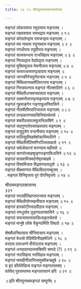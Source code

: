 ```yaml
---
title: २४ २५ श्रीरघुनाथमङ्गलस्तोत्रम्

---
```


 
मङ्गलं लोकरामाय रघुरामाय मङ्गलम् ।  
मङ्गलं पद्मवक्त्राय रामभद्राय मङ्गलम् ॥ १॥  
मङ्गलं कोसलेन्द्राय रामचन्द्राय मङ्गलम् ।  
मङ्गलं मम नाथाय रघुनाथाय मङ्गलम् ॥ २ ॥  
मङ्गलं रणधीराय रघुवीराय मङ्गलम् ।  
मङ्गलं सत्यसन्धाय राजसिंहाय मङ्गलम् ॥ ३ ॥  
मङ्गलं निरवद्याय वेदवेद्याय मङ्गलम् ।  
मङ्गलं मुक्तिमूलाय मेघनीलाय मङ्गलम् ॥ ४ ॥  
मङ्गलं सत्वरध्वस्तरुद्रचापाय मङ्गलम् ॥  
मङ्गलं जानकीनेत्रपूर्णपात्राय भङ्गलम् ॥ ५ ॥  
मङ्गलं मिथिलानाथमौलिरत्नाय मङ्गलम् ।  
मङ्गलं निस्सपत्नाय मङ्गलं नीलशालिने ॥ ६ ॥  
मङ्गलं मैथिलीधन्यवनवासाय मङ्गलम् ।  
मङ्गलं लक्ष्मणोपात्तभृत्यकृत्याय मङ्गलम् ॥ ७ ॥  
मङ्गलं गुहसङ्गेन गङ्गाफूलनिवासिने ।  
मङ्गलं गौतमीतीरपारिजाताय मङ्गलम् ॥ ८॥  
मङ्गलं दण्डकारण्यवासिनियंतचेतसे ।  
मङ्गलं शबरीदत्तफलमूलाभिलाषिणे ॥ ९ ॥  
मङ्गलं सद्गुणारोपचापहस्ताय मङ्गलम् ।  
मङ्गलं वायुपुत्रेण वन्दनीयाय मङ्गलम् ॥ १० ॥  
मङ्गलं वालिसुग्रीवहर्षशोकाभिघातिने ।  
मङ्गलं मैथिलीमौलिमणिरञ्जितवक्षसे ॥ ११ ॥  
मङ्गलं सर्वलोकानां शरण्याय महीयसे ॥  
मङ्गलं सागरोत्साहशृङ्गभङ्गाविधायिने ॥ १२ ॥  
मङ्गलं वासवामित्रमर्दनोवृत्तबाहवे ।  
मङ्गलं विश्वमित्राय विद्रावणदयादृशे ॥ १३ ॥  
मङ्गलं वीक्षमाणाय मैथिलीवदनाम्बुजम् ।  
. मङ्गलं विनिवृत्ताय पुरं पौरनिवृत्तये ॥ १४ ॥  

श्रीराममङ्गलाशासनम्  
३३१  
मङ्गलं भरतप्रीतिप्राप्तराज्याय मङ्गलम् ।  
मङ्गलं मैथिलीयोगमहनीयाय मङ्गलम् ॥ १५ ॥  
मङ्गलं हारकोटीरपादपीठाय मङ्गलम् ।  
भङ्गलं रणधुर्याय तुङ्गपन्नगशायिने ॥ १६ ॥  
मङ्गलं सयजामात्यसान्निध्यकृतचेतसे ।  
मङ्गलं मानुषे लोके वैकुण्ठमिति तिष्ठते ॥ १७ ॥  

शेषशैलनिवासाय श्रीनिवासाय मङ्गलम् ।  
मङ्गलं वेधसो वेदिमेदिनीग्रहमेधिने ॥ १८ ॥  
वरदाय दयाधाम्ने वीरोदाराय मङ्गलम् ।  
मङ्गलं धनदादानदत्तसक्तिपि सम्पदे (?) ॥ १९ ॥  
मङ्गलं नारसिंहाय नरसिंहाय मङ्गलम् ।  
मङ्गलं मामहीनीलानित्यमुक्तैकचक्षुषे ॥ २० ॥  
य इदं कीर्तयेन्नित्यं मङ्गलं मङ्गलस्तवम् ।  
वर्तयेत् पुरतस्तस्य मङ्गलायतनं हरिः ॥ २१ ॥  

॥ इति श्रीरघुनाथमङ्गलं सम्पूर्णम् ॥  